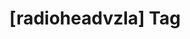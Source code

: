 ---
article_id: 0
description: List of articles under [radioheadvzla] tag.
image: http://huntingbears.com.ve/static/img/site/mstile-310x310.png
layout: tag
slug: radioheadvzla
title: '[radioheadvzla] Tag'
---